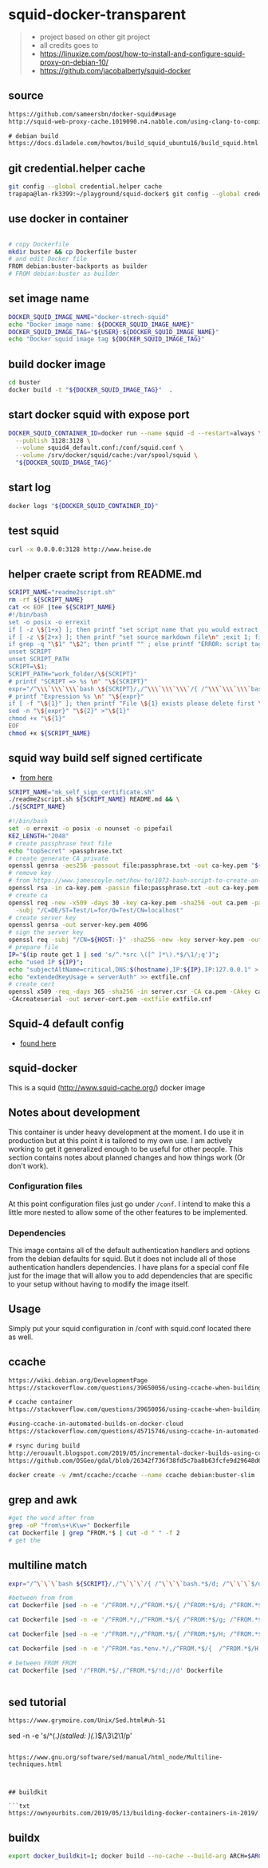 

# squid-docker-transparent

> - project based on other git project
> - all credits goes to 
> - https://linuxize.com/post/how-to-install-and-configure-squid-proxy-on-debian-10/
> - https://github.com/jacobalberty/squid-docker


## source

```txt
https://github.com/sameersbn/docker-squid#usage
http://squid-web-proxy-cache.1019090.n4.nabble.com/using-clang-to-compile-squid-4-5-td4687235.html#a4687298

# debian build
https://docs.diladele.com/howtos/build_squid_ubuntu16/build_squid.html
```

## git credential.helper cache

```bash
git config --global credential.helper cache
trapapa@lan-rk3399:~/playground/squid-docker$ git config --global credential.helper "cache --timeout=3600"
```


## use docker in container

```bash

# copy Dockerfile
mkdir buster && cp Dockerfile buster
# and edit Docker file
FROM debian:buster-backports as builder
# FROM debian:buster as builder
```

## set image name

```bash
DOCKER_SQUID_IMAGE_NAME="docker-strech-squid"
echo "Docker image name: ${DOCKER_SQUID_IMAGE_NAME}"
DOCKER_SQUID_IMAGE_TAG="${USER}:${DOCKER_SQUID_IMAGE_NAME}"
echo "Docker squid image tag ${DOCKER_SQUID_IMAGE_TAG}"
```


## build docker image

```bash
cd buster
docker build -t "${DOCKER_SQUID_IMAGE_TAG}"  .
```

## start docker squid with expose port

```bash
DOCKER_SQUID_CONTAINER_ID=docker run --name squid -d --restart=always \
  --publish 3128:3128 \
  --volume squid4_default.conf:/conf/squid.conf \
  --volume /srv/docker/squid/cache:/var/spool/squid \
  "${DOCKER_SQUID_IMAGE_TAG}"
```

## start log

```bash
docker logs "${DOCKER_SQUID_CONTAINER_ID}"
```

## test squid

```bash
curl -x 0.0.0.0:3128 http://www.heise.de
```

## helper craete script from README.md

```bash
SCRIPT_NAME="readme2script.sh"
rm -rf ${SCRIPT_NAME}
cat << EOF |tee ${SCRIPT_NAME}
#!/bin/bash
set -o posix -o errexit
if [ -z \${1+x} ]; then printf "set script name that you would extract \n "; exit 1;fi
if [ -z \${2+x} ]; then printf "set source markdown file\n" ;exit 1; fi
if grep -q "\$1" "\$2"; then printf "" ; else printf "ERROR: script tag \$1 NOT exists in \$2\n"; exit 1; fi;
unset SCRIPT
unset SCRIPT_PATH
SCRIPT=\$1;
SCRIPT_PATH="work_folder/\${SCRIPT}"
# printf "SCRIPT => %s \n" "\${SCRIPT}"
expr="/^\\\`\\\`\\\`bash \${SCRIPT}/,/^\\\`\\\`\\\`/{ /^\\\`\\\`\\\`bash.*$/d; /^\\\`\\\`\\\`$/d; p; }"
# printf "Expression %s \n" "\${expr}"
if [ -f "\${1}" ]; then printf "File \${1} exists please delete first \n";exit 1;fi;
sed -n "\${expr}" "\${2}" >"\${1}"
chmod +x "\${1}"
EOF
chmod +x ${SCRIPT_NAME}
```


## squid way build self signed certificate

-  [from here](https://wiki.squid-cache.org/ConfigExamples/Intercept/SslBumpExplicit)


```bash
SCRIPT_NAME="mk_self_sign_certificate.sh"
./readme2script.sh ${SCRIPT_NAME} README.md && \
./${SCRIPT_NAME}
```


```bash mk_self_sign_certificate.sh
#!/bin/bash
set -o errexit -o posix -o nounset -o pipefail
KEZ_LENGTH="2048"
# create passphrase text file
echo "topSecret" >passphrase.txt
# create generate CA private
openssl genrsa -aes256 -passout file:passphrase.txt -out ca-key.pem "${KEZ_LENGTH}"
# remove key
# from https://www.jamescoyle.net/how-to/1073-bash-script-to-create-an-ssl-certificate-key-and-request-csr
openssl rsa -in ca-key.pem -passin file:passphrase.txt -out ca-key.pem
# create ca
openssl req -new -x509 -days 30 -key ca-key.pem -sha256 -out ca.pem -passout file:passphrase.txt\
  -subj "/C=DE/ST=Test/L=for/O=Test/CN=localhost"
# create server key
openssl genrsa -out server-key.pem 4096
# sign the server key
openssl req -subj "/CN=${HOST:-}" -sha256 -new -key server-key.pem -out server.csr
# prepare file
IP="$(ip route get 1 | sed 's/^.*src \([^ ]*\).*$/\1/;q')";
echo "used IP ${IP}";
echo "subjectAltName=critical,DNS:$(hostname),IP:${IP},IP:127.0.0.1" > extfile.cnf
echo "extendedKeyUsage = serverAuth" >> extfile.cnf
# create cert
openssl x509 -req -days 365 -sha256 -in server.csr -CA ca.pem -CAkey ca-key.pem \
-CAcreateserial -out server-cert.pem -extfile extfile.cnf


```



## Squid-4 default config

- [found here](https://wiki.squid-cache.org/Squid-4)


## squid-docker
This is a squid (http://www.squid-cache.org/) docker image

## Notes about development

This container is under heavy development at the moment. I do use it in production but at this point it is tailored
to my own use. I am actively working to get it generalized enough to be useful for other people. This section contains
notes about planned changes and how things work (Or don't work).

### Configuration files
At this point configuration files just go under `/conf`. I intend to make this a little more nested to allow some of the other
features to be implemented.

### Dependencies
This image contains all of the default authentication handlers and options from the debian defaults for squid. But it does not include
all of those authentication handlers dependencies. I have plans for a special conf file just for the image that will allow you to add
dependencies that are specific to your setup without having to modify the image itself.


## Usage

Simply put your squid configuration in /conf with squid.conf located there as well.


## ccache

```txt
https://wiki.debian.org/DevelopmentPage
https://stackoverflow.com/questions/39650056/using-ccache-when-building-inside-of-docker

# ccache container
https://stackoverflow.com/questions/39650056/using-ccache-when-building-inside-of-docker

#using-ccache-in-automated-builds-on-docker-cloud
https://stackoverflow.com/questions/45715746/using-ccache-in-automated-builds-on-docker-cloud

# rsync during build
http://erouault.blogspot.com/2019/05/incremental-docker-builds-using-ccache.html
https://github.com/OSGeo/gdal/blob/26342f736f38fd5c7ba8b63fcfe9d29648d67035/gdal/docker/util.sh#L223:L269

```

```bash
docker create -v /mnt/ccache:/ccache --name ccache debian:buster-slim
```


## grep and awk

```bash
#get the word after from
grep -oP "from\s+\K\w+" Dockerfile 
cat Dockerfile | grep ^FROM.*$ | cut -d " " -f 2
# get the 

```

## multiline match

```bash
expr="/^\`\`\`bash ${SCRIPT}/,/^\`\`\`/{ /^\`\`\`bash.*$/d; /^\`\`\`$/d; p; }"

#between from from
cat Dockerfile |sed -n -e '/^FROM.*/,/^FROM.*$/{ /^FROM:*$/d; /^FROM.*$/d; p; }'

cat Dockerfile |sed -n -e '/^FROM.*/,/^FROM.*$/{ /^FROM:*$/g; /^FROM.*$/d; p; }'

cat Dockerfile |sed -n -e '/^FROM.*/,/^FROM.*$/{ /^FROM:*$/H; /^FROM.*$/H; p; }'

cat Dockerfile |sed -n -e '/^FROM.*as.*env.*/,/^FROM.*$/{  /^FROM.*$/H; p; }'

# between FROM FROM
cat Dockerfile |sed '/^FROM.*$/,/^FROM.*$/!d;//d' Dockerfile 



```

## sed tutorial

```txt
https://www.grymoire.com/Unix/Sed.html#uh-51
```

sed -n -e 's/^\(.*\)\(stalled: \)\(.*\)$/\3\2\1/p'

```

https://www.gnu.org/software/sed/manual/html_node/Multiline-techniques.html



## buildkit

```txt
https://ownyourbits.com/2019/05/13/building-docker-containers-in-2019/
```



## buildx

```bash
export docker_buildkit=1; docker build --no-cache --build-arg ARCH=$ARCH .
```